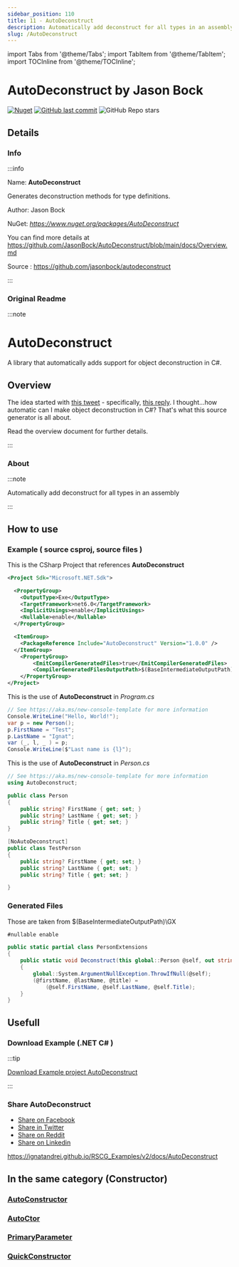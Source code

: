 ```yaml
---
sidebar_position: 110
title: 11 - AutoDeconstruct
description: Automatically add deconstruct for all types in an assembly
slug: /AutoDeconstruct
---
```

import Tabs from '@theme/Tabs';
import TabItem from '@theme/TabItem';
import TOCInline from '@theme/TOCInline';

# AutoDeconstruct  by Jason Bock


<TOCInline toc={toc} />

[![Nuget](https://img.shields.io/nuget/dt/AutoDeconstruct?label=AutoDeconstruct)](https://www.nuget.org/packages/AutoDeconstruct)
[![GitHub last commit](https://img.shields.io/github/last-commit/jasonbock/autodeconstruct?label=updated)](https://github.com/jasonbock/autodeconstruct)
![GitHub Repo stars](https://img.shields.io/github/stars/jasonbock/autodeconstruct?style=social)

## Details

### Info
:::info

Name: **AutoDeconstruct**

Generates deconstruction methods for type definitions.

Author: Jason Bock

NuGet: 
*https://www.nuget.org/packages/AutoDeconstruct*   


You can find more details at https://github.com/JasonBock/AutoDeconstruct/blob/main/docs/Overview.md

Source : https://github.com/jasonbock/autodeconstruct

:::

### Original Readme
:::note

# AutoDeconstruct

A library that automatically adds support for object deconstruction in C#.

## Overview

The idea started with [this tweet](https://twitter.com/buhakmeh/status/1462106117564207104) - specifically, [this reply](https://twitter.com/dave_peixoto/status/1462181358248374278). I thought...how automatic can I make object deconstruction in C#? That's what this source generator is all about.

Read the overview document for further details.

:::

### About
:::note

Automatically add deconstruct for all types in an assembly


:::

## How to use

### Example ( source csproj, source files )

<Tabs>

<TabItem value="csproj" label="CSharp Project">

This is the CSharp Project that references **AutoDeconstruct**
```xml showLineNumbers {11}
<Project Sdk="Microsoft.NET.Sdk">

  <PropertyGroup>
    <OutputType>Exe</OutputType>
    <TargetFramework>net6.0</TargetFramework>
    <ImplicitUsings>enable</ImplicitUsings>
    <Nullable>enable</Nullable>
  </PropertyGroup>

  <ItemGroup>
    <PackageReference Include="AutoDeconstruct" Version="1.0.0" />
  </ItemGroup>
	<PropertyGroup>
		<EmitCompilerGeneratedFiles>true</EmitCompilerGeneratedFiles>
		<CompilerGeneratedFilesOutputPath>$(BaseIntermediateOutputPath)\GX</CompilerGeneratedFilesOutputPath>
	</PropertyGroup>
</Project>

```

</TabItem>

  <TabItem value="D:\gth\RSCG_Examples\v2\rscg_examples\AutoDeconstruct\src\AutoDeconstructDemo\Program.cs" label="Program.cs" >

  This is the use of **AutoDeconstruct** in *Program.cs*

```csharp showLineNumbers 
// See https://aka.ms/new-console-template for more information
Console.WriteLine("Hello, World!");
var p = new Person();
p.FirstName = "Test";
p.LastName = "Ignat";
var (_, l, _ ) = p;
Console.WriteLine($"Last name is {l}");
```
  </TabItem>

  <TabItem value="D:\gth\RSCG_Examples\v2\rscg_examples\AutoDeconstruct\src\AutoDeconstructDemo\Person.cs" label="Person.cs" >

  This is the use of **AutoDeconstruct** in *Person.cs*

```csharp showLineNumbers 
// See https://aka.ms/new-console-template for more information
using AutoDeconstruct;

public class Person
{
    public string? FirstName { get; set; }
    public string? LastName { get; set; }
    public string? Title { get; set; }
}

[NoAutoDeconstruct]
public class TestPerson
{
    public string? FirstName { get; set; }
    public string? LastName { get; set; }
    public string? Title { get; set; }

}
```
  </TabItem>

</Tabs>

### Generated Files

Those are taken from $(BaseIntermediateOutputPath)\GX

<Tabs>


<TabItem value="D:\gth\RSCG_Examples\v2\rscg_examples\AutoDeconstruct\src\AutoDeconstructDemo\obj\GX\AutoDeconstruct\AutoDeconstruct.AutoDeconstructGenerator\AutoDeconstruct.g.cs" label="AutoDeconstruct.g.cs" >


```csharp showLineNumbers 
#nullable enable

public static partial class PersonExtensions
{
	public static void Deconstruct(this global::Person @self, out string? @firstName, out string? @lastName, out string? @title)
	{
		global::System.ArgumentNullException.ThrowIfNull(@self);
		(@firstName, @lastName, @title) =
			(@self.FirstName, @self.LastName, @self.Title);
	}
}

```

  </TabItem>


</Tabs>

## Usefull

### Download Example (.NET  C# )

:::tip

[Download Example project AutoDeconstruct ](/sources/AutoDeconstruct.zip)

:::


### Share AutoDeconstruct 

<ul>
  <li><a href="https://www.facebook.com/sharer/sharer.php?u=https%3A%2F%2Fignatandrei.github.io%2FRSCG_Examples%2Fv2%2Fdocs%2FAutoDeconstruct&quote=AutoDeconstruct" title="Share on Facebook" target="_blank">Share on Facebook</a></li>
  <li><a href="https://twitter.com/intent/tweet?source=https%3A%2F%2Fignatandrei.github.io%2FRSCG_Examples%2Fv2%2Fdocs%2FAutoDeconstruct&text=AutoDeconstruct:%20https%3A%2F%2Fignatandrei.github.io%2FRSCG_Examples%2Fv2%2Fdocs%2FAutoDeconstruct" target="_blank" title="Tweet">Share in Twitter</a></li>
  <li><a href="http://www.reddit.com/submit?url=https%3A%2F%2Fignatandrei.github.io%2FRSCG_Examples%2Fv2%2Fdocs%2FAutoDeconstruct&title=AutoDeconstruct" target="_blank" title="Submit to Reddit">Share on Reddit</a></li>
  <li><a href="http://www.linkedin.com/shareArticle?mini=true&url=https%3A%2F%2Fignatandrei.github.io%2FRSCG_Examples%2Fv2%2Fdocs%2FAutoDeconstruct&title=AutoDeconstruct&summary=&source=https%3A%2F%2Fignatandrei.github.io%2FRSCG_Examples%2Fv2%2Fdocs%2FAutoDeconstruct" target="_blank" title="Share on LinkedIn">Share on Linkedin</a></li>
</ul>

https://ignatandrei.github.io/RSCG_Examples/v2/docs/AutoDeconstruct

## In the same category (Constructor)


### [AutoConstructor](/docs/AutoConstructor)


### [AutoCtor](/docs/AutoCtor)


### [PrimaryParameter](/docs/PrimaryParameter)


### [QuickConstructor](/docs/QuickConstructor)

